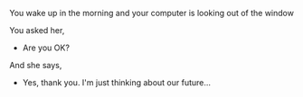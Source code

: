 You wake up in the morning and your computer is looking out of the window

You asked her,

 - Are you OK?

 And she says,

 - Yes, thank you. I'm just thinking about our future...
